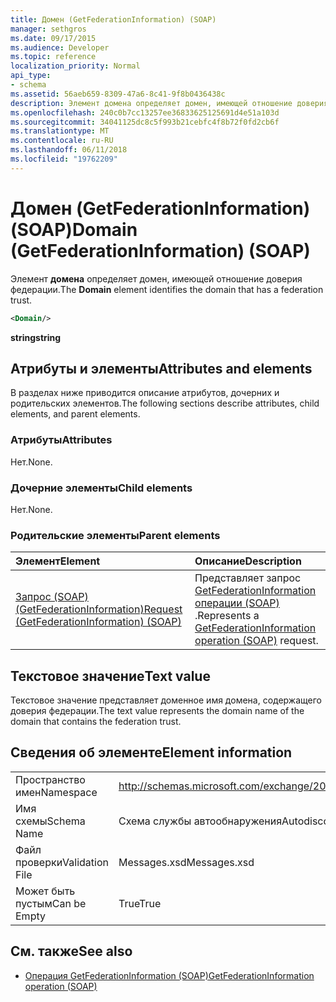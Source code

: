 ```yaml
---
title: Домен (GetFederationInformation) (SOAP)
manager: sethgros
ms.date: 09/17/2015
ms.audience: Developer
ms.topic: reference
localization_priority: Normal
api_type:
- schema
ms.assetid: 56aeb659-8309-47a6-8c41-9f8b0436438c
description: Элемент домена определяет домен, имеющей отношение доверия федерации.
ms.openlocfilehash: 240c0b7cc13257ee36833625125691d4e51a103d
ms.sourcegitcommit: 34041125dc8c5f993b21cebfc4f8b72f0fd2cb6f
ms.translationtype: MT
ms.contentlocale: ru-RU
ms.lasthandoff: 06/11/2018
ms.locfileid: "19762209"
---
```

# <a name="domain-getfederationinformation-soap"></a><span data-ttu-id="dfcfe-103">Домен (GetFederationInformation) (SOAP)</span><span class="sxs-lookup"><span data-stu-id="dfcfe-103">Domain (GetFederationInformation) (SOAP)</span></span>

<span data-ttu-id="dfcfe-104">Элемент **домена** определяет домен, имеющей отношение доверия федерации.</span><span class="sxs-lookup"><span data-stu-id="dfcfe-104">The **Domain** element identifies the domain that has a federation trust.</span></span> 
  
```XML
<Domain/>
```

 <span data-ttu-id="dfcfe-105">**string**</span><span class="sxs-lookup"><span data-stu-id="dfcfe-105">**string**</span></span>
## <a name="attributes-and-elements"></a><span data-ttu-id="dfcfe-106">Атрибуты и элементы</span><span class="sxs-lookup"><span data-stu-id="dfcfe-106">Attributes and elements</span></span>

<span data-ttu-id="dfcfe-107">В разделах ниже приводится описание атрибутов, дочерних и родительских элементов.</span><span class="sxs-lookup"><span data-stu-id="dfcfe-107">The following sections describe attributes, child elements, and parent elements.</span></span>
  
### <a name="attributes"></a><span data-ttu-id="dfcfe-108">Атрибуты</span><span class="sxs-lookup"><span data-stu-id="dfcfe-108">Attributes</span></span>

<span data-ttu-id="dfcfe-109">Нет.</span><span class="sxs-lookup"><span data-stu-id="dfcfe-109">None.</span></span>
  
### <a name="child-elements"></a><span data-ttu-id="dfcfe-110">Дочерние элементы</span><span class="sxs-lookup"><span data-stu-id="dfcfe-110">Child elements</span></span>

<span data-ttu-id="dfcfe-111">Нет.</span><span class="sxs-lookup"><span data-stu-id="dfcfe-111">None.</span></span>
  
### <a name="parent-elements"></a><span data-ttu-id="dfcfe-112">Родительские элементы</span><span class="sxs-lookup"><span data-stu-id="dfcfe-112">Parent elements</span></span>

|<span data-ttu-id="dfcfe-113">**Элемент**</span><span class="sxs-lookup"><span data-stu-id="dfcfe-113">**Element**</span></span>|<span data-ttu-id="dfcfe-114">**Описание**</span><span class="sxs-lookup"><span data-stu-id="dfcfe-114">**Description**</span></span>|
|:-----|:-----|
|[<span data-ttu-id="dfcfe-115">Запрос (SOAP) (GetFederationInformation)</span><span class="sxs-lookup"><span data-stu-id="dfcfe-115">Request (GetFederationInformation) (SOAP)</span></span>](request-getfederationinformationsoap.md) <br/> |<span data-ttu-id="dfcfe-116">Представляет запрос [GetFederationInformation операции (SOAP)](getfederationinformation-operation-soap.md) .</span><span class="sxs-lookup"><span data-stu-id="dfcfe-116">Represents a [GetFederationInformation operation (SOAP)](getfederationinformation-operation-soap.md) request.</span></span>  <br/> |
   
## <a name="text-value"></a><span data-ttu-id="dfcfe-117">Текстовое значение</span><span class="sxs-lookup"><span data-stu-id="dfcfe-117">Text value</span></span>

<span data-ttu-id="dfcfe-118">Текстовое значение представляет доменное имя домена, содержащего доверия федерации.</span><span class="sxs-lookup"><span data-stu-id="dfcfe-118">The text value represents the domain name of the domain that contains the federation trust.</span></span>
  
## <a name="element-information"></a><span data-ttu-id="dfcfe-119">Сведения об элементе</span><span class="sxs-lookup"><span data-stu-id="dfcfe-119">Element information</span></span>

|||
|:-----|:-----|
|<span data-ttu-id="dfcfe-120">Пространство имен</span><span class="sxs-lookup"><span data-stu-id="dfcfe-120">Namespace</span></span>  <br/> |http://schemas.microsoft.com/exchange/2010/Autodiscover  <br/> |
|<span data-ttu-id="dfcfe-121">Имя схемы</span><span class="sxs-lookup"><span data-stu-id="dfcfe-121">Schema Name</span></span>  <br/> |<span data-ttu-id="dfcfe-122">Схема службы автообнаружения</span><span class="sxs-lookup"><span data-stu-id="dfcfe-122">Autodiscover schema</span></span>  <br/> |
|<span data-ttu-id="dfcfe-123">Файл проверки</span><span class="sxs-lookup"><span data-stu-id="dfcfe-123">Validation File</span></span>  <br/> |<span data-ttu-id="dfcfe-124">Messages.xsd</span><span class="sxs-lookup"><span data-stu-id="dfcfe-124">Messages.xsd</span></span>  <br/> |
|<span data-ttu-id="dfcfe-125">Может быть пустым</span><span class="sxs-lookup"><span data-stu-id="dfcfe-125">Can be Empty</span></span>  <br/> |<span data-ttu-id="dfcfe-126">True</span><span class="sxs-lookup"><span data-stu-id="dfcfe-126">True</span></span>  <br/> |
   
## <a name="see-also"></a><span data-ttu-id="dfcfe-127">См. также</span><span class="sxs-lookup"><span data-stu-id="dfcfe-127">See also</span></span>

- [<span data-ttu-id="dfcfe-128">Операция GetFederationInformation (SOAP)</span><span class="sxs-lookup"><span data-stu-id="dfcfe-128">GetFederationInformation operation (SOAP)</span></span>](getfederationinformation-operation-soap.md)

